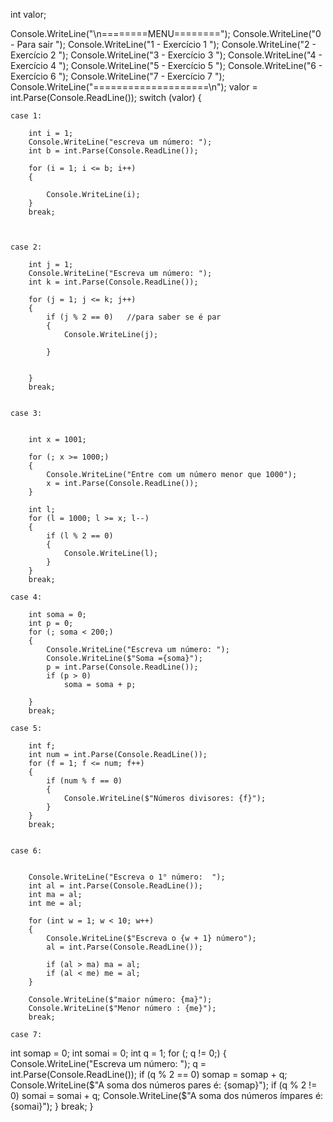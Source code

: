 
int valor;

Console.WriteLine("\n========MENU========");
Console.WriteLine("0 - Para sair         ");
Console.WriteLine("1 - Exercício 1       ");
Console.WriteLine("2 - Exercício 2       ");
Console.WriteLine("3 - Exercício 3       ");
Console.WriteLine("4 - Exercício 4       ");
Console.WriteLine("5 - Exercício 5       ");
Console.WriteLine("6 - Exercício 6       ");
Console.WriteLine("7 - Exercício 7       ");
Console.WriteLine("====================\n");
valor = int.Parse(Console.ReadLine());
switch (valor) {

    case 1:

        int i = 1;
        Console.WriteLine("escreva um número: ");
        int b = int.Parse(Console.ReadLine());

        for (i = 1; i <= b; i++)
        {

            Console.WriteLine(i);
        }
        break;



    case 2:

        int j = 1;
        Console.WriteLine("Escreva um número: ");
        int k = int.Parse(Console.ReadLine());

        for (j = 1; j <= k; j++)
        {
            if (j % 2 == 0)   //para saber se é par
            {
                Console.WriteLine(j);

            }


        }
        break;


    case 3:


        int x = 1001;

        for (; x >= 1000;)
        {
            Console.WriteLine("Entre com um número menor que 1000");
            x = int.Parse(Console.ReadLine());
        }

        int l;
        for (l = 1000; l >= x; l--)
        {
            if (l % 2 == 0)
            {
                Console.WriteLine(l);
            }
        }
        break;

    case 4:

        int soma = 0;
        int p = 0;
        for (; soma < 200;)
        {
            Console.WriteLine("Escreva um número: ");
            Console.WriteLine($"Soma ={soma}");
            p = int.Parse(Console.ReadLine());
            if (p > 0)
                soma = soma + p;

        }
        break;

    case 5:

        int f;
        int num = int.Parse(Console.ReadLine());
        for (f = 1; f <= num; f++)
        {
            if (num % f == 0)
            {
                Console.WriteLine($"Números divisores: {f}");
            }
        }
        break;


    case 6:


        Console.WriteLine("Escreva o 1° número:  ");
        int al = int.Parse(Console.ReadLine());
        int ma = al;
        int me = al;

        for (int w = 1; w < 10; w++)
        {
            Console.WriteLine($"Escreva o {w + 1} número");
            al = int.Parse(Console.ReadLine());

            if (al > ma) ma = al;
            if (al < me) me = al;
        }

        Console.WriteLine($"maior número: {ma}");
        Console.WriteLine($"Menor número : {me}");
        break;

    case 7:

int somap = 0;
        int somai = 0;
        int q = 1;
        for (; q != 0;)
        {
            Console.WriteLine("Escreva um número: ");
            q = int.Parse(Console.ReadLine());
            if (q % 2 == 0)
                somap = somap + q;
            Console.WriteLine($"A soma dos números pares é: {somap}");
            if (q % 2 != 0)
                somai = somai + q;
            Console.WriteLine($"A soma dos números ímpares é: {somai}");
        }
        break;
}
